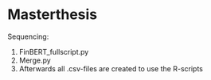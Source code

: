 # Masterthesis
Sequencing:
1) FinBERT_fullscript.py
2) Merge.py
3) Afterwards all .csv-files are created to use the R-scripts
